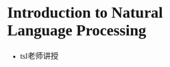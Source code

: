 <font face = "Times New Roman" size = "4">

# Introduction to Natural Language Processing

* tsl老师讲授

</font>